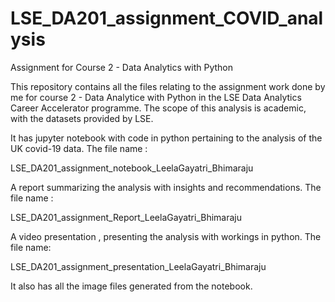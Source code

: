 # LSE_DA201_assignment_COVID_analysis
Assignment for Course 2 - Data Analytics with Python

This repository contains all the files relating to the assignment work done by me for course 2 - Data Analytice with Python in the LSE Data Analytics Career Accelerator programme.
The scope of this analysis is academic, with the datasets provided by LSE.

It has jupyter notebook with code in python pertaining to the analysis of the UK covid-19 data. The file name :

LSE_DA201_assignment_notebook_LeelaGayatri_Bhimaraju

A report summarizing the analysis with insights and recommendations. The file name :

LSE_DA201_assignment_Report_LeelaGayatri_Bhimaraju

A video presentation , presenting the analysis with workings in python. The file name:

LSE_DA201_assignment_presentation_LeelaGayatri_Bhimaraju

It also has all the image files generated from the notebook.
